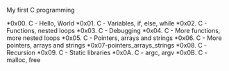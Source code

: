 My first C programming

*0x00. C - Hello, World
*0x01. C - Variables, if, else, while
*0x02. C - Functions, nested loops
*0x03. C - Debugging
*0x04. C - More functions, more nested loops
*0x05. C - Pointers, arrays and strings
*0x06. C - More pointers, arrays and strings
*0x07-pointers_arrays_strings
*0x08. C - Recursion
*0x09. C - Static libraries
*0x0A. C - argc, argv
*0x0B. C - malloc, free
